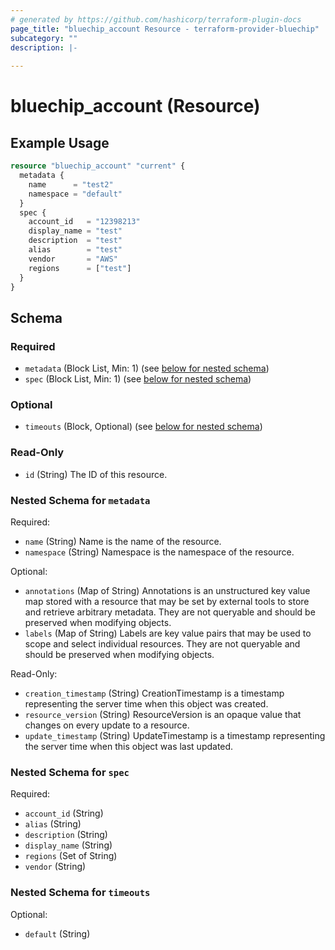 ```yaml
---
# generated by https://github.com/hashicorp/terraform-plugin-docs
page_title: "bluechip_account Resource - terraform-provider-bluechip"
subcategory: ""
description: |-
  
---
```


# bluechip_account (Resource)



## Example Usage

```terraform
resource "bluechip_account" "current" {
  metadata {
    name      = "test2"
    namespace = "default"
  }
  spec {
    account_id   = "12398213"
    display_name = "test"
    description  = "test"
    alias        = "test"
    vendor       = "AWS"
    regions      = ["test"]
  }
}
```

<!-- schema generated by tfplugindocs -->
## Schema

### Required

- `metadata` (Block List, Min: 1) (see [below for nested schema](#nestedblock--metadata))
- `spec` (Block List, Min: 1) (see [below for nested schema](#nestedblock--spec))

### Optional

- `timeouts` (Block, Optional) (see [below for nested schema](#nestedblock--timeouts))

### Read-Only

- `id` (String) The ID of this resource.

<a id="nestedblock--metadata"></a>
### Nested Schema for `metadata`

Required:

- `name` (String) Name is the name of the resource.
- `namespace` (String) Namespace is the namespace of the resource.

Optional:

- `annotations` (Map of String) Annotations is an unstructured key value map stored with a resource that may be set by external tools to store and retrieve arbitrary metadata. They are not queryable and should be preserved when modifying objects.
- `labels` (Map of String) Labels are key value pairs that may be used to scope and select individual resources. They are not queryable and should be preserved when modifying objects.

Read-Only:

- `creation_timestamp` (String) CreationTimestamp is a timestamp representing the server time when this object was created.
- `resource_version` (String) ResourceVersion is an opaque value that changes on every update to a resource.
- `update_timestamp` (String) UpdateTimestamp is a timestamp representing the server time when this object was last updated.


<a id="nestedblock--spec"></a>
### Nested Schema for `spec`

Required:

- `account_id` (String)
- `alias` (String)
- `description` (String)
- `display_name` (String)
- `regions` (Set of String)
- `vendor` (String)


<a id="nestedblock--timeouts"></a>
### Nested Schema for `timeouts`

Optional:

- `default` (String)
